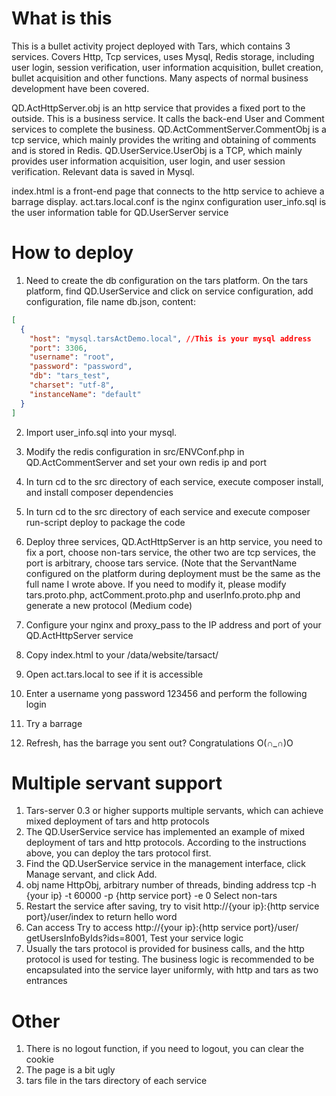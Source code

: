 # What is this

This is a bullet activity project deployed with Tars, which contains 3 services.
Covers Http, Tcp services, uses Mysql, Redis storage, including user login, session verification, user information acquisition, bullet creation, bullet acquisition and other functions. Many aspects of normal business development have been covered.

QD.ActHttpServer.obj is an http service that provides a fixed port to the outside. This is a business service. It calls the back-end User and Comment services to complete the business.
QD.ActCommentServer.CommentObj is a tcp service, which mainly provides the writing and obtaining of comments and is stored in Redis.
QD.UserService.UserObj is a TCP, which mainly provides user information acquisition, user login, and user session verification. Relevant data is saved in Mysql.

index.html is a front-end page that connects to the http service to achieve a barrage display.
act.tars.local.conf is the nginx configuration
user_info.sql is the user information table for QD.UserServer service


# How to deploy

1. Need to create the db configuration on the tars platform. On the tars platform, find QD.UserService and click on service configuration, add configuration, file name db.json, content:

~~~json
[
  {
    "host": "mysql.tarsActDemo.local", //This is your mysql address
    "port": 3306,
    "username": "root",
    "password": "password",
    "db": "tars_test",
    "charset": "utf-8",
    "instanceName": "default"
  }
]
~~~

2. Import user_info.sql into your mysql.

3. Modify the redis configuration in src/ENVConf.php in QD.ActCommentServer and set your own redis ip and port

4. In turn cd to the src directory of each service, execute composer install, and install composer dependencies

5. In turn cd to the src directory of each service and execute composer run-script deploy to package the code

6. Deploy three services, QD.ActHttpServer is an http service, you need to fix a port, choose non-tars service, the other two are tcp services, the port is arbitrary, choose tars service.
(Note that the ServantName configured on the platform during deployment must be the same as the full name I wrote above. If you need to modify it, please modify tars.proto.php, actComment.proto.php and userInfo.proto.php and generate a new protocol (Medium code)
7. Configure your nginx and proxy_pass to the IP address and port of your QD.ActHttpServer service

8. Copy index.html to your /data/website/tarsact/

9. Open act.tars.local to see if it is accessible

10. Enter a username yong password 123456 and perform the following login

11. Try a barrage

12. Refresh, has the barrage you sent out? Congratulations O(∩_∩)O 


# Multiple servant support
1. Tars-server 0.3 or higher supports multiple servants, which can achieve mixed deployment of tars and http protocols
2. The QD.UserService service has implemented an example of mixed deployment of tars and http protocols. According to the instructions above, you can deploy the tars protocol first.
3. Find the QD.UserService service in the management interface, click Manage servant, and click Add.
4. obj name HttpObj, arbitrary number of threads, binding address tcp -h {your ip} -t 60000 -p {http service port} -e 0 Select non-tars
5. Restart the service after saving, try to visit http://{your ip}:{http service port}/user/index to return hello word
6. Can access Try to access http://{your ip}:{http service port}/user/ getUsersInfoByIds?ids=8001, Test your service logic
7. Usually the tars protocol is provided for business calls, and the http protocol is used for testing. The business logic is recommended to be encapsulated into the service layer uniformly, with http and tars as two entrances

# Other

1. There is no logout function, if you need to logout, you can clear the cookie
2. The page is a bit ugly
3. tars file in the tars directory of each service